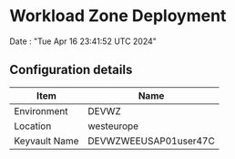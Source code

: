# Workload Zone Deployment #

Date : "Tue Apr 16 23:41:52 UTC 2024"

## Configuration details ##

| Item                    | Name                 |
| ----------------------- | -------------------- |
| Environment             | DEVWZ         |
| Location                | westeurope              |
| Keyvault Name           | DEVWZWEEUSAP01user47C  |

